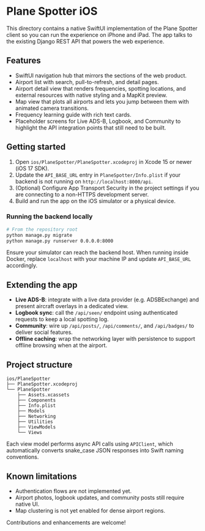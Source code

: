 # Plane Spotter iOS

This directory contains a native SwiftUI implementation of the Plane Spotter client so you can run the experience on iPhone and iPad. The app talks to the existing Django REST API that powers the web experience.

## Features

- SwiftUI navigation hub that mirrors the sections of the web product.
- Airport list with search, pull-to-refresh, and detail pages.
- Airport detail view that renders frequencies, spotting locations, and external resources with native styling and a MapKit preview.
- Map view that plots all airports and lets you jump between them with animated camera transitions.
- Frequency learning guide with rich text cards.
- Placeholder screens for Live ADS-B, Logbook, and Community to highlight the API integration points that still need to be built.

## Getting started

1. Open `ios/PlaneSpotter/PlaneSpotter.xcodeproj` in Xcode 15 or newer (iOS 17 SDK).
2. Update the `API_BASE_URL` entry in `PlaneSpotter/Info.plist` if your backend is not running on `http://localhost:8000/api`.
3. (Optional) Configure App Transport Security in the project settings if you are connecting to a non-HTTPS development server.
4. Build and run the app on the iOS simulator or a physical device.

### Running the backend locally

```bash
# From the repository root
python manage.py migrate
python manage.py runserver 0.0.0.0:8000
```

Ensure your simulator can reach the backend host. When running inside Docker, replace `localhost` with your machine IP and update `API_BASE_URL` accordingly.

## Extending the app

- **Live ADS-B**: integrate with a live data provider (e.g. ADSBExchange) and present aircraft overlays in a dedicated view.
- **Logbook sync**: call the `/api/seen/` endpoint using authenticated requests to keep a local spotting log.
- **Community**: wire up `/api/posts/`, `/api/comments/`, and `/api/badges/` to deliver social features.
- **Offline caching**: wrap the networking layer with persistence to support offline browsing when at the airport.

## Project structure

```
ios/PlaneSpotter
├── PlaneSpotter.xcodeproj
└── PlaneSpotter
    ├── Assets.xcassets
    ├── Components
    ├── Info.plist
    ├── Models
    ├── Networking
    ├── Utilities
    ├── ViewModels
    └── Views
```

Each view model performs async API calls using `APIClient`, which automatically converts snake_case JSON responses into Swift naming conventions.

## Known limitations

- Authentication flows are not implemented yet.
- Airport photos, logbook updates, and community posts still require native UI.
- Map clustering is not yet enabled for dense airport regions.

Contributions and enhancements are welcome!

